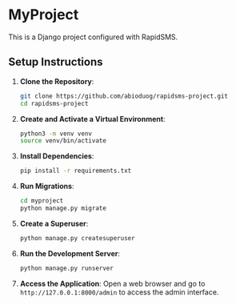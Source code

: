 # MyProject

This is a Django project configured with RapidSMS.

## Setup Instructions

1. **Clone the Repository**:
   ```sh
   git clone https://github.com/abioduog/rapidsms-project.git
   cd rapidsms-project
   ```

2. **Create and Activate a Virtual Environment**:
   ```sh
   python3 -m venv venv
   source venv/bin/activate
   ```

3. **Install Dependencies**:
   ```sh
   pip install -r requirements.txt
   ```

4. **Run Migrations**:
   ```sh
   cd myproject
   python manage.py migrate
   ```

5. **Create a Superuser**:
   ```sh
   python manage.py createsuperuser
   ```

6. **Run the Development Server**:
   ```sh
   python manage.py runserver
   ```

7. **Access the Application**:
   Open a web browser and go to `http://127.0.0.1:8000/admin` to access the admin interface.

